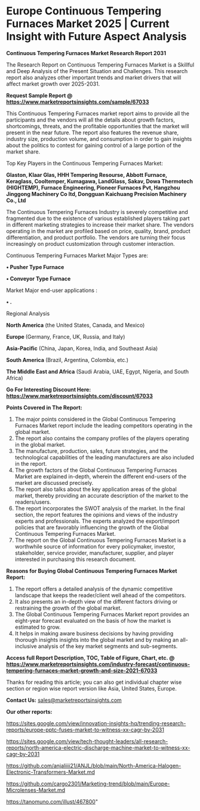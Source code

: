 # Europe Continuous Tempering Furnaces Market 2025 | Current Insight with Future Aspect Analysis

<strong>Continuous Tempering Furnaces Market Research Report 2031</strong>

The Research Report on Continuous Tempering Furnaces Market is a Skillful and Deep Analysis of the Present Situation and Challenges. This research report also analyzes other important trends and market drivers that will affect market growth over 2025-2031.

<strong>Request Sample Report @ <a href=https://www.marketreportsinsights.com/sample/67033>https://www.marketreportsinsights.com/sample/67033</a></strong>

This Continuous Tempering Furnaces market report aims to provide all the participants and the vendors will all the details about growth factors, shortcomings, threats, and the profitable opportunities that the market will present in the near future. The report also features the revenue share, industry size, production volume, and consumption in order to gain insights about the politics to contest for gaining control of a large portion of the market share.

Top Key Players in the Continuous Tempering Furnaces Market:

<strong>Glaston, Klaar Glas, HHH Tempering Resourse, Abbott Furnace, Keraglass, Cooltemper, Kumagawa, LandGlass, Sakav, Dowa Thermotech (HIGHTEMP), Furnace Engineering, Pioneer Furnaces Pvt, Hangzhou Jinggong Machinery Co ltd, Dongguan Kaichuang Precision Machinery Co., Ltd</strong>

The Continuous Tempering Furnaces Industry is severely competitive and fragmented due to the existence of various established players taking part in different marketing strategies to increase their market share. The vendors operating in the market are profiled based on price, quality, brand, product differentiation, and product portfolio. The vendors are turning their focus increasingly on product customization through customer interaction.

Continuous Tempering Furnaces Market Major Types are:

<strong>• Pusher Type Furnace

• Conveyor Type Furnace</strong>

Market Major end-user applications :

<strong>• .</strong>

Regional Analysis

</u><strong><b>North America</b></strong> (the United States, Canada, and Mexico)

<strong><b>Europe </b></strong>(Germany, France, UK, Russia, and Italy)

<strong><b>Asia-Pacific</b></strong> (China, Japan, Korea, India, and Southeast Asia)

<strong><b>South America</b></strong> (Brazil, Argentina, Colombia, etc.)

<strong><b>The Middle East and Africa</b></strong> (Saudi Arabia, UAE, Egypt, Nigeria, and South Africa)

<strong>Go For Interesting Discount Here: <a href=https://www.marketreportsinsights.com/discount/67033>https://www.marketreportsinsights.com/discount/67033</a></strong>

<strong>Points Covered in The Report:</strong>
<ol>
  <li>The major points considered in the Global Continuous Tempering Furnaces Market report include the leading competitors operating in the global market.</li>
  <li>The report also contains the company profiles of the players operating in the global market.</li>
  <li>The manufacture, production, sales, future strategies, and the technological capabilities of the leading manufacturers are also included in the report.</li>
  <li>The growth factors of the Global Continuous Tempering Furnaces Market are explained in-depth, wherein the different end-users of the market are discussed precisely.</li>
  <li>The report also talks about the key application areas of the global market, thereby providing an accurate description of the market to the readers/users.</li>
  <li>The report incorporates the SWOT analysis of the market. In the final section, the report features the opinions and views of the industry experts and professionals. The experts analyzed the export/import policies that are favorably influencing the growth of the Global Continuous Tempering Furnaces Market.</li>
  <li>The report on the Global Continuous Tempering Furnaces Market is a worthwhile source of information for every policymaker, investor, stakeholder, service provider, manufacturer, supplier, and player interested in purchasing this research document.</li>
</ol>
<strong>Reasons for Buying Global Continuous Tempering Furnaces Market Report:</strong>

<ol>
  <li>The report offers a detailed analysis of the dynamic competitive landscape that keeps the reader/client well ahead of the competitors.</li>
  <li>It also presents an in-depth view of the different factors driving or restraining the growth of the global market.</li>
  <li>The Global Continuous Tempering Furnaces Market report provides an eight-year forecast evaluated on the basis of how the market is estimated to grow.</li>
  <li>It helps in making aware business decisions by having providing thorough insights insights into the global market and by making an all-inclusive analysis of the key market segments and sub-segments.</li>
</ol>
<strong>Access full Report Description, TOC, Table of Figure, Chart, etc. @ <a href=https://www.marketreportsinsights.com/industry-forecast/continuous-tempering-furnaces-market-growth-and-size-2021-67033>https://www.marketreportsinsights.com/industry-forecast/continuous-tempering-furnaces-market-growth-and-size-2021-67033</a></strong>


Thanks for reading this article; you can also get individual chapter wise section or region wise report version like Asia, United States, Europe.

<strong>Contact Us:</strong>
sales@marketreportsinsights.com

<strong>Our other reports:</strong>

<a href=https://sites.google.com/view/innovation-insights-hq/trending-research-reports/europe-pptc-fuses-market-to-witness-xx-cagr-by-2031>https://sites.google.com/view/innovation-insights-hq/trending-research-reports/europe-pptc-fuses-market-to-witness-xx-cagr-by-2031</a>

<a href=https://sites.google.com/view/tech-thought-leaders/all-research-reports/north-america-electric-discharge-machine-market-to-witness-xx-cagr-by-2031>https://sites.google.com/view/tech-thought-leaders/all-research-reports/north-america-electric-discharge-machine-market-to-witness-xx-cagr-by-2031</a>

<a href=https://github.com/anjaliiii21/ANJL/blob/main/North-America-Halogen-Electronic-Transformers-Market.md>https://github.com/anjaliiii21/ANJL/blob/main/North-America-Halogen-Electronic-Transformers-Market.md</a>

<a href=https://github.com/cargo2301/Marketing-trend/blob/main/Europe-Microlenses-Market.md>https://github.com/cargo2301/Marketing-trend/blob/main/Europe-Microlenses-Market.md</a>

<a href=https://tanomuno.com/illust/467800>https://tanomuno.com/illust/467800</a>"

